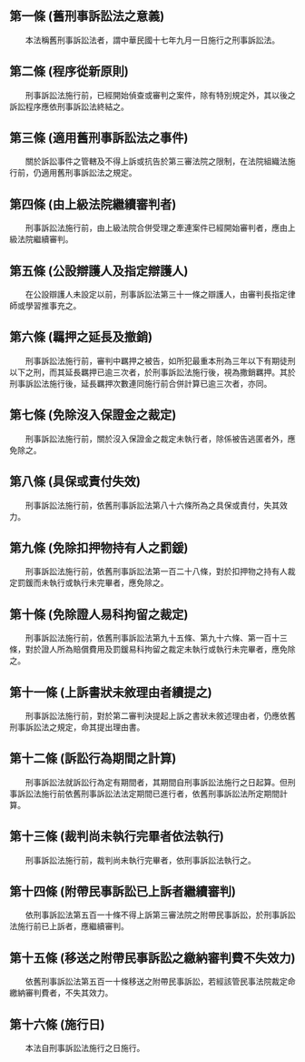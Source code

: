 第一條 (舊刑事訴訟法之意義)
---------------------------
　　本法稱舊刑事訴訟法者，謂中華民國十七年九月一日施行之刑事訴訟法。  


第二條 (程序從新原則)
---------------------
　　刑事訴訟法施行前，已經開始偵查或審判之案件，除有特別規定外，其以後之訴訟程序應依刑事訴訟法終結之。  


第三條 (適用舊刑事訴訟法之事件)
-------------------------------
　　關於訴訟事件之管轄及不得上訴或抗告於第三審法院之限制，在法院組織法施行前，仍適用舊刑事訴訟法之規定。  


第四條 (由上級法院繼續審判者)
-----------------------------
　　刑事訴訟法施行前，由上級法院合併受理之牽連案件已經開始審判者，應由上級法院繼續審判。  


第五條 (公設辯護人及指定辯護人)
-------------------------------
　　在公設辯護人未設定以前，刑事訴訟法第三十一條之辯護人，由審判長指定律師或學習推事充之。  


第六條 (羈押之延長及撤銷)
-------------------------
　　刑事訴訟法施行前，審判中羈押之被告，如所犯最重本刑為三年以下有期徒刑以下之刑，而其延長羈押已逾三次者，於刑事訴訟法施行後，視為撒銷羈押。其於刑事訴訟法施行後，延長羈押次數連同施行前合併計算已逾三次者，亦同。  


第七條 (免除沒入保證金之裁定)
-----------------------------
　　刑事訴訟法施行前，關於沒入保證金之裁定未執行者，除係被告逃匿者外，應免除之。  


第八條 (具保或責付失效)
-----------------------
　　刑事訴訟法施行前，依舊刑事訴訟法第八十六條所為之具保或責付，失其效力。  


第九條 (免除扣押物持有人之罰鍰)
-------------------------------
　　刑事訴訟法施行前，依舊刑事訴訟法第一百二十八條，對於扣押物之持有人裁定罰鍰而未執行或執行未完畢者，應免除之。  


第十條 (免除證人易科拘留之裁定)
-------------------------------
　　刑事訴訟法施行前，依舊刑事訴訟法第九十五條、第九十六條、第一百十三條，對於證人所為賠償費用及罰鍰易科拘留之裁定未執行或執行未完畢者，應免除之。  


第十一條 (上訴書狀未敘理由者續提之)
-----------------------------------
　　刑事訴訟法施行前，對於第二審判決提起上訴之書狀未敘述理由者，仍應依舊刑事訴訟法之規定，命其提出理由書。  


第十二條 (訴訟行為期間之計算)
-----------------------------
　　刑事訴訟法就訴訟行為定有期間者，其期間自刑事訴訟法施行之日起算。但刑事訴訟法施行前依舊刑事訴訟法法定期間已進行者，依舊刑事訴訟法所定期間計算。  


第十三條 (裁判尚未執行完畢者依法執行)
-------------------------------------
　　刑事訴訟法施行前，裁判尚未執行完畢者，依刑事訴訟法執行之。  


第十四條 (附帶民事訴訟已上訴者繼續審判)
---------------------------------------
　　依刑事訴訟法第五百一十條不得上訴第三審法院之附帶民事訴訟，於刑事訴訟法施行前已上訴者，應繼續審判。  


第十五條 (移送之附帶民事訴訟之繳納審判費不失效力)
-------------------------------------------------
　　依舊刑事訴訟法第五百一十條移送之附帶民事訴訟，若經該管民事法院裁定命繳納審判費者，不失其效力。  


第十六條 (施行日)
-----------------
　　本法自刑事訴訟法施行之日施行。